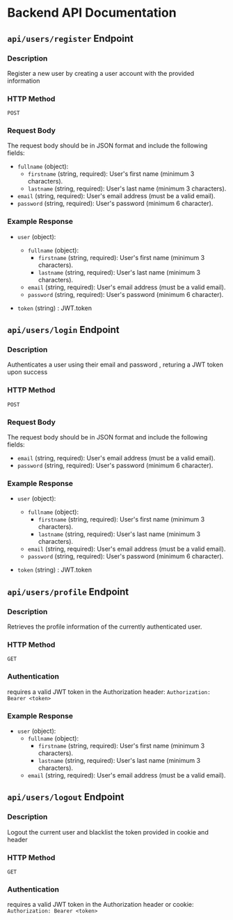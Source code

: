 # Backend API Documentation

## `api/users/register` Endpoint

### Description

Register a new user by creating a user account with the provided information

### HTTP Method

`POST`

### Request Body

The request body should be in JSON format and include the following fields:

- `fullname` (object):
    - `firstname` (string, required): User's first name (minimum 3 characters).
    - `lastname` (string, required): User's last name (minimum 3 characters).
- `email` (string, required): User's email address (must be a valid email).
- `password` (string, required): User's password  (minimum 6 character).

### Example Response

- `user` (object):
    - `fullname` (object):
        - `firstname` (string, required): User's first name (minimum 3 characters).
        - `lastname` (string, required): User's last name (minimum 3 characters).
    - `email` (string, required): User's email address (must be a valid email).
    - `password` (string, required): User's password  (minimum 6 character).

- `token` (string) : JWT.token


## `api/users/login` Endpoint

### Description

Authenticates a user using their email and password , returing a JWT token upon success

### HTTP Method

`POST`

### Request Body

The request body should be in JSON format and include the following fields:


- `email` (string, required): User's email address (must be a valid email).
- `password` (string, required): User's password  (minimum 6 character).

### Example Response

- `user` (object):
    - `fullname` (object):
        - `firstname` (string, required): User's first name (minimum 3 characters).
        - `lastname` (string, required): User's last name (minimum 3 characters).
    - `email` (string, required): User's email address (must be a valid email).
    - `password` (string, required): User's password  (minimum 6 character).

- `token` (string) : JWT.token



## `api/users/profile` Endpoint

### Description

Retrieves the profile information of the currently authenticated user.

### HTTP Method

`GET`

### Authentication

requires a valid JWT token in the Authorization header:
`Authorization: Bearer <token>`
### Example Response

- `user` (object):
    - `fullname` (object):
        - `firstname` (string, required): User's first name (minimum 3 characters).
        - `lastname` (string, required): User's last name (minimum 3 characters).
    - `email` (string, required): User's email address (must be a valid email).



## `api/users/logout` Endpoint

### Description

Logout the current user and blacklist the token provided in cookie and header

### HTTP Method

`GET`

### Authentication

requires a valid JWT token in the Authorization header or cookie:
`Authorization: Bearer <token>`


